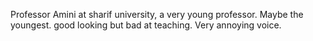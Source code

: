 Professor Amini at sharif university, a very young professor. Maybe the youngest.
good looking but bad at teaching. Very annoying voice.